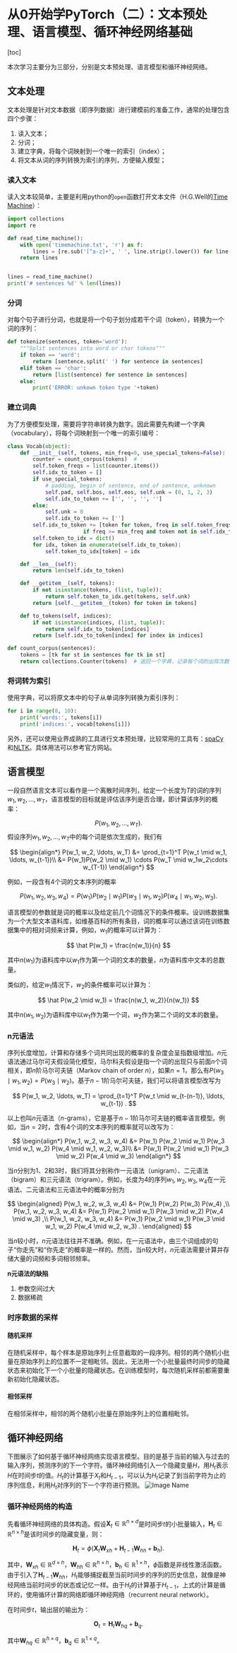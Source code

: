# 从0开始学PyTorch（二）：文本预处理、语言模型、循环神经网络基础

[toc]

本次学习主要分为三部分，分别是文本预处理、语言模型和循环神经网络。

## 文本处理

文本处理是针对文本数据（即序列数据）进行建模前的准备工作，通常的处理包含四个步骤：

1. 读入文本；
2. 分词；
3. 建立字典，将每个词映射到一个唯一的索引（index）；
4. 将文本从词的序列转换为索引的序列，方便输入模型；

### 读入文本

读入文本较简单，主要是利用python的`open`函数打开文本文件（H.G.Well的[Time Machine](http://www.gutenberg.org/ebooks/35)）：

```python
import collections
import re

def read_time_machine():
    with open('timemachine.txt', 'r') as f:
        lines = [re.sub('[^a-z]+', ' ', line.strip().lower()) for line in f]
    return lines


lines = read_time_machine()
print('# sentences %d' % len(lines))
```

### 分词

对每个句子进行分词，也就是将一个句子划分成若干个词（token），转换为一个词的序列：

```python
def tokenize(sentences, token='word'):
    """Split sentences into word or char tokens"""
    if token == 'word':
        return [sentence.split(' ') for sentence in sentences]
    elif token == 'char':
        return [list(sentence) for sentence in sentences]
    else:
        print('ERROR: unkown token type '+token)
```

### 建立词典

为了方便模型处理，需要将字符串转换为数字。因此需要先构建一个字典（vocabulary），将每个词映射到一个唯一的索引编号：

```python
class Vocab(object):
    def __init__(self, tokens, min_freq=0, use_special_tokens=False):
        counter = count_corpus(tokens)  # : 
        self.token_freqs = list(counter.items())
        self.idx_to_token = []
        if use_special_tokens:
            # padding, begin of sentence, end of sentence, unknown
            self.pad, self.bos, self.eos, self.unk = (0, 1, 2, 3)
            self.idx_to_token += ['', '', '', '']
        else:
            self.unk = 0
            self.idx_to_token += ['']
        self.idx_to_token += [token for token, freq in self.token_freqs
                        if freq >= min_freq and token not in self.idx_to_token]
        self.token_to_idx = dict()
        for idx, token in enumerate(self.idx_to_token):
            self.token_to_idx[token] = idx

    def __len__(self):
        return len(self.idx_to_token)

    def __getitem__(self, tokens):
        if not isinstance(tokens, (list, tuple)):
            return self.token_to_idx.get(tokens, self.unk)
        return [self.__getitem__(token) for token in tokens]

    def to_tokens(self, indices):
        if not isinstance(indices, (list, tuple)):
            return self.idx_to_token[indices]
        return [self.idx_to_token[index] for index in indices]

def count_corpus(sentences):
    tokens = [tk for st in sentences for tk in st]
    return collections.Counter(tokens)  # 返回一个字典，记录每个词的出现次数
```

### 将词转为索引

使用字典，可以将原文本中的句子从单词序列转换为索引序列：

```python
for i in range(8, 10):
    print('words:', tokens[i])
    print('indices:', vocab[tokens[i]])
```

另外，还可以使用业界成熟的工具进行文本预处理，比较常用的工具有：[spaCy](https://spacy.io/)和[NLTK](https://www.nltk.org/)。具体用法可以参考官方网站。

## 语言模型

一段自然语言文本可以看作是一个离散时间序列，给定一个长度为$T$的词的序列$w_1, w_2, \ldots, w_T$，语言模型的目标就是评估该序列是否合理，即计算该序列的概率：


$$
P(w_1, w_2, \ldots, w_T).
$$
假设序列$w_1, w_2, \ldots, w_T$中的每个词是依次生成的，我们有


$$
\begin{align*}
P(w_1, w_2, \ldots, w_T)
&= \prod_{t=1}^T P(w_t \mid w_1, \ldots, w_{t-1})\\
&= P(w_1)P(w_2 \mid w_1) \cdots P(w_T \mid w_1w_2\cdots w_{T-1})
\end{align*}
$$


例如，一段含有4个词的文本序列的概率


$$
P(w_1, w_2, w_3, w_4) =  P(w_1) P(w_2 \mid w_1) P(w_3 \mid w_1, w_2) P(w_4 \mid w_1, w_2, w_3).
$$


语言模型的参数就是词的概率以及给定前几个词情况下的条件概率。设训练数据集为一个大型文本语料库，如维基百科的所有条目，词的概率可以通过该词在训练数据集中的相对词频来计算，例如，$w_1$的概率可以计算为：


$$
\hat P(w_1) = \frac{n(w_1)}{n}
$$


其中$n(w_1)$为语料库中以$w_1$作为第一个词的文本的数量，$n$为语料库中文本的总数量。

类似的，给定$w_1$情况下，$w_2$的条件概率可以计算为：


$$
\hat P(w_2 \mid w_1) = \frac{n(w_1, w_2)}{n(w_1)}
$$

其中$n(w_1, w_2)$为语料库中以$w_1$作为第一个词，$w_2$作为第二个词的文本的数量。

### n元语法

序列长度增加，计算和存储多个词共同出现的概率的复杂度会呈指数级增加。$n$元语法通过马尔可夫假设简化模型，马尔科夫假设是指一个词的出现只与前面$n$个词相关，即$n$阶马尔可夫链（Markov chain of order $n$），如果$n=1$，那么有$P(w_3 \mid w_1, w_2) = P(w_3 \mid w_2)$。基于$n-1$阶马尔可夫链，我们可以将语言模型改写为


$$
P(w_1, w_2, \ldots, w_T) = \prod_{t=1}^T P(w_t \mid w_{t-(n-1)}, \ldots, w_{t-1}) .
$$


以上也叫$n$元语法（$n$-grams），它是基于$n - 1$阶马尔可夫链的概率语言模型。例如，当$n=2$时，含有4个词的文本序列的概率就可以改写为：


$$
\begin{align*}
P(w_1, w_2, w_3, w_4)
&= P(w_1) P(w_2 \mid w_1) P(w_3 \mid w_1, w_2) P(w_4 \mid w_1, w_2, w_3)\\
&= P(w_1) P(w_2 \mid w_1) P(w_3 \mid w_2) P(w_4 \mid w_3)
\end{align*}
$$


当$n$分别为1、2和3时，我们将其分别称作一元语法（unigram）、二元语法（bigram）和三元语法（trigram）。例如，长度为4的序列$w_1, w_2, w_3, w_4$在一元语法、二元语法和三元语法中的概率分别为


$$
\begin{aligned}
P(w_1, w_2, w_3, w_4) &=  P(w_1) P(w_2) P(w_3) P(w_4) ,\\
P(w_1, w_2, w_3, w_4) &=  P(w_1) P(w_2 \mid w_1) P(w_3 \mid w_2) P(w_4 \mid w_3) ,\\
P(w_1, w_2, w_3, w_4) &=  P(w_1) P(w_2 \mid w_1) P(w_3 \mid w_1, w_2) P(w_4 \mid w_2, w_3) .
\end{aligned}
$$

当$n$较小时，$n$元语法往往并不准确。例如，在一元语法中，由三个词组成的句子“你走先”和“你先走”的概率是一样的。然而，当$n$较大时，$n$元语法需要计算并存储大量的词频和多词相邻频率。

**n元语法的缺陷**

1. 参数空间过大
2. 数据稀疏

### 时序数据的采样

#### 随机采样

在随机采样中，每个样本是原始序列上任意截取的一段序列。相邻的两个随机小批量在原始序列上的位置不一定相毗邻。因此，无法用一个小批量最终时间步的隐藏状态来初始化下一个小批量的隐藏状态。在训练模型时，每次随机采样前都需要重新初始化隐藏状态。

#### 相邻采样

在相邻采样中，相邻的两个随机小批量在原始序列上的位置相毗邻。



## 循环神经网络

下图展示了如何基于循环神经网络实现语言模型。目的是基于当前的输入与过去的输入序列，预测序列的下一个字符。循环神经网络引入一个隐藏变量$H$，用$H_{t}$表示$H$在时间步$t$的值。$H_{t}$的计算基于$X_{t}$和$H_{t-1}$，可以认为$H_{t}$记录了到当前字符为止的序列信息，利用$H_{t}$对序列的下一个字符进行预测。
![Image Name](https://cdn.kesci.com/upload/image/q5jkm0v44i.png?imageView2/0/w/640/h/640)

### 循环神经网络的构造

先看循环神经网络的具体构造。假设$\boldsymbol{X}_t \in \mathbb{R}^{n \times d}$是时间步$t$的小批量输入，$\boldsymbol{H}_t  \in \mathbb{R}^{n \times h}$是该时间步的隐藏变量，则：


$$
\boldsymbol{H}_t = \phi(\boldsymbol{X}_t \boldsymbol{W}_{xh} + \boldsymbol{H}_{t-1} \boldsymbol{W}_{hh}  + \boldsymbol{b}_h).
$$


其中，$\boldsymbol{W}_{xh} \in \mathbb{R}^{d \times h}$，$\boldsymbol{W}_{hh} \in \mathbb{R}^{h \times h}$，$\boldsymbol{b}_{h} \in \mathbb{R}^{1 \times h}$，$\phi$函数是非线性激活函数。由于引入了$\boldsymbol{H}_{t-1} \boldsymbol{W}_{hh}$，$H_{t}$能够捕捉截至当前时间步的序列的历史信息，就像是神经网络当前时间步的状态或记忆一样。由于$H_{t}$的计算基于$H_{t-1}$，上式的计算是循环的，使用循环计算的网络即循环神经网络（recurrent neural network）。

在时间步$t$，输出层的输出为：


$$
\boldsymbol{O}_t = \boldsymbol{H}_t \boldsymbol{W}_{hq} + \boldsymbol{b}_q.
$$


其中$\boldsymbol{W}_{hq} \in \mathbb{R}^{h \times q}$，$\boldsymbol{b}_q \in \mathbb{R}^{1 \times q}$。